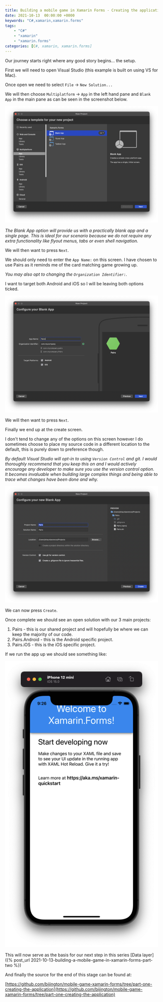 ```yaml
---
title: Building a mobile game in Xamarin Forms - Creating the application
date: 2021-10-13  00:00:00 +0000
keywords: "C#,xamarin,xamarin.forms"
tags:
    - "C#"
    - "xamarin"
    - "xamarin.forms"
categories: [C#, xamarin, xamarin.forms]
---
```

Our journey starts right where any good story begins... the setup.

First we will need to open Visual Studio (this example is built on using VS for Mac).

Once open we need to select `File` -> `New Solution...`

We will then choose `Multiplatform` -> `App` in the left hand pane and `Blank App` in the main pane as can be seen in the screenshot below.

![VS for Mac new project](/images/2021-10-13-building-a-mobile-game-in-xamarin-forms-part-one/vs-mac-new-project.png)

*The Blank App option will provide us with a practically blank app and a single page. This is ideal for our scenario because we do not require any extra functionality like flyout menus, tabs or even shell navigation.*

We will then want to press `Next`.

We should only need to enter the `App Name:` on this screen. I have chosen to use Pairs as it reminds me of the card matching game growing up.

*You may also opt to changing the `Organization Identifier:`.*

I want to target both Android and iOS so I will be leaving both options ticked.

![VS for Mac project details](/images/2021-10-13-building-a-mobile-game-in-xamarin-forms-part-one/vs-mac-project-details.png)

We will then want to press `Next`.

Finally we end up at the create screen.

I don't tend to change any of the options on this screen however I do sometimes choose to place my source code in a different location to the default, this is purely down to preference though.

*By default Visual Studio will opt-in to using `Version Control` and git. I would thoroughly recommend that you keep this on and I would actively encourage any developer to make sure you use the version control option. It becomes invaluable when building large complex things and being able to trace what changes have been done and why.*

![VS for Mac project create](/images/2021-10-13-building-a-mobile-game-in-xamarin-forms-part-one/vs-mac-create-project.png)

We can now press `Create`.

Once complete we should see an open solution with our 3 main projects:

1. Pairs - this is our shared project and will hopefully be where we can keep the majority of our code.
2. Pairs.Android - this is the Android specific project.
3. Pairs.iOS - this is the iOS specific project.

If we run the app up we should see something like:

![app starting point](/images/2021-10-13-building-a-mobile-game-in-xamarin-forms-part-one/app-starting-point.png)

This will now serve as the basis for our next step in this series [Data layer]({% post_url 2021-10-13-building-a-mobile-game-in-xamarin-forms-part-two %})

And finally the source for the end of this stage can be found at:

[https://github.com/bijington/mobile-game-xamarin-forms/tree/part-one-creating-the-application](https://github.com/bijington/mobile-game-xamarin-forms/tree/part-one-creating-the-application)